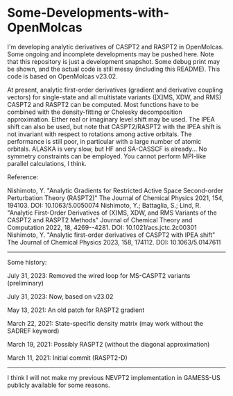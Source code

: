 # Some-Developments-with-OpenMolcas

I'm developing analytic derivatives of CASPT2 and RASPT2 in OpenMolcas. Some ongoing and incomplete developments may be pushed here. Note that this repository is just a development snapshot. Some debug print may be shown, and the actual code is still messy (including this README). This code is based on OpenMolcas v23.02.

At present, analytic first-order derivatives (gradient and derivative coupling vectors) for single-state and all multistate variants ([X]MS, XDW, and RMS) CASPT2 and RASPT2 can be computed. Most functions have to be combined with the density-fitting or Cholesky decomposition approximation. Either real or imaginary level shift may be used. The IPEA shift can also be used, but note that CASPT2/RASPT2 with the IPEA shift is not invariant with respect to rotations among active orbitals. The performance is still poor, in particular with a large number of atomic orbitals. ALASKA is very slow, but HF and SA-CASSCF is already... No symmetry constraints can be employed. You cannot perform MPI-like parallel calculations, I think.

Reference:

Nishimoto, Y. "Analytic Gradients for Restricted Active Space Second-order Perturbation Theory (RASPT2)" The Journal of Chemical Physics 2021, 154, 194103. DOI: 10.1063/5.0050074
Nishimoto, Y.; Battaglia, S.; Lind, R. "Analytic First-Order Derivatives of (X)MS, XDW, and RMS Variants of the CASPT2 and RASPT2 Methods" Journal of Chemical Theory and Computation 2022, 18, 4269--4281. DOI: 10.1021/acs.jctc.2c00301
Nishimoto, Y. "Analytic first-order derivatives of CASPT2 with IPEA shift" The Journal of Chemical Physics 2023, 158, 174112. DOI: 10.1063/5.0147611

***

Some history:

July 31, 2023: Removed the wired loop for MS-CASPT2 variants (preliminary)

July 31, 2023: Now, based on v23.02

May 13, 2021: An old patch for RASPT2 gradient

March 22, 2021: State-specific density matrix (may work without the SADREF keyword)

March 19, 2021: Possibly RASPT2 (without the diagonal approximation)

March 11, 2021: Initial commit (RASPT2-D)

***

I think I will not make my previous NEVPT2 implementation in GAMESS-US publicly available for some reasons.
